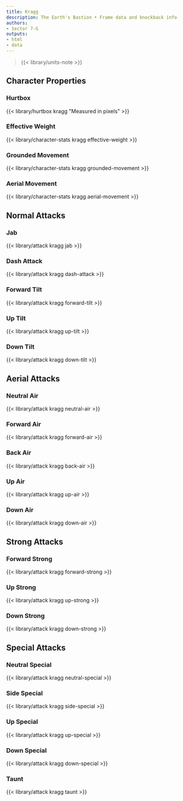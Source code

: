 ```yaml
---
title: Kragg
description: The Earth's Bastion • Frame data and knockback info
authors:
- Sector 7-G
outputs:
- html
- data
---
```


> {{< library/units-note >}}

## Character Properties
### Hurtbox
{{< library/hurtbox kragg "Measured in pixels" >}}
### Effective Weight
{{< library/character-stats kragg effective-weight >}}
### Grounded Movement
{{< library/character-stats kragg grounded-movement >}}
### Aerial Movement
{{< library/character-stats kragg aerial-movement >}}

## Normal Attacks
### Jab
{{< library/attack kragg jab >}}
### Dash Attack
{{< library/attack kragg dash-attack >}}
### Forward Tilt
{{< library/attack kragg forward-tilt >}}
### Up Tilt
{{< library/attack kragg up-tilt >}}
### Down Tilt
{{< library/attack kragg down-tilt >}}

## Aerial Attacks
### Neutral Air
{{< library/attack kragg neutral-air >}}
### Forward Air
{{< library/attack kragg forward-air >}}
### Back Air
{{< library/attack kragg back-air >}}
### Up Air
{{< library/attack kragg up-air >}}
### Down Air
{{< library/attack kragg down-air >}}

## Strong Attacks
### Forward Strong
{{< library/attack kragg forward-strong >}}
### Up Strong
{{< library/attack kragg up-strong >}}
### Down Strong
{{< library/attack kragg down-strong >}}

## Special Attacks
### Neutral Special
{{< library/attack kragg neutral-special >}}
### Side Special
{{< library/attack kragg side-special >}}
### Up Special
{{< library/attack kragg up-special >}}
### Down Special
{{< library/attack kragg down-special >}}

### Taunt
{{< library/attack kragg taunt >}}
